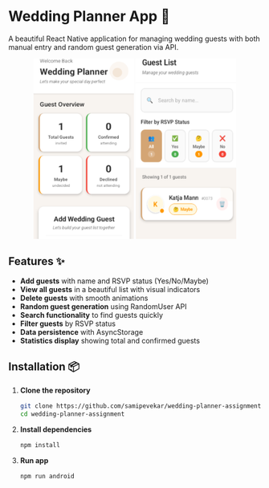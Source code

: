# Wedding Planner App 💍

A beautiful React Native application for managing wedding guests with both manual entry and random guest generation via API.

<div align="center"> <img src="./screenshots/home.png" width="200" height='360' alt="Home Screen"> <img src="./screenshots/guest-list.png" width="200" height='360' alt="Guest List"> </div>



## Features ✨

- **Add guests** with name and RSVP status (Yes/No/Maybe)
- **View all guests** in a beautiful list with visual indicators
- **Delete guests** with smooth animations
- **Random guest generation** using RandomUser API
- **Search functionality** to find guests quickly
- **Filter guests** by RSVP status
- **Data persistence** with AsyncStorage
- **Statistics display** showing total and confirmed guests

## Installation 📦

1. **Clone the repository**
   ```bash
   git clone https://github.com/samipevekar/wedding-planner-assignment
   cd wedding-planner-assignment
   ```

2. **Install dependencies**
   ```bash
   npm install
   ```

3. **Run app**
   ```bash
   npm run android
   ```